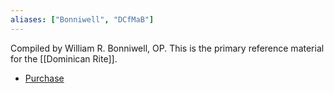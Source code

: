 ```yaml
---
aliases: ["Bonniwell", "DCfMaB"]
---
```

Compiled by William R. Bonniwell, OP. This is the primary reference material for the [[Dominican Rite]].

- [Purchase](https://www.lulu.com/shop/william-r-bonniwell-op/dominican-ceremonial-for-mass-and-benediction/hardcover/product-20425106.html?page=1&pageSize=4)